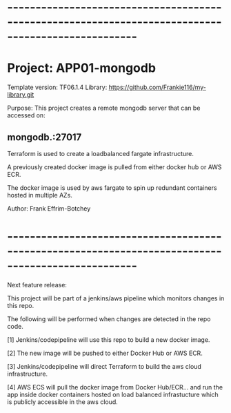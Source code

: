 # ---------------------------------------------------------------------------------------------------
# Project: APP01-mongodb
Template version:  TF06.1.4
Library: https://github.com/Frankie116/my-library.git


Purpose: This project creates a remote mongodb server that can be accessed on:
## mongodb.<my-domain>:27017

Terraform is used to create a loadbalanced fargate infrastructure.

A previously created docker image is pulled from either docker hub or AWS ECR.

The docker image is used by aws fargate to spin up redundant containers hosted in multiple AZs.

Author:  Frank Effrim-Botchey
# ---------------------------------------------------------------------------------------------------

Next feature release:

This project will be part of a jenkins/aws pipeline which monitors changes in this repo.

The following will be performed when changes are detected in the repo code.

  [1] Jenkins/codepipeline will use this repo to build a new docker image.
  
  [2] The new image will be pushed to either Docker Hub or AWS ECR.
  
  [3] Jenkins/codepipeline will direct Terraform to build the aws cloud infrastructure.
  
  [4] AWS ECS will pull the docker image from Docker Hub/ECR...
      and run the app inside docker containers hosted on load balanced infrastucture which is publicly accessible in the aws cloud.
